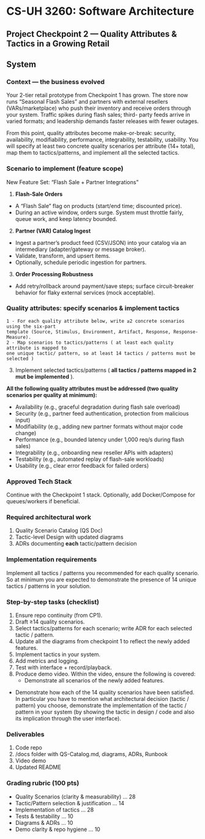 # CS-UH 3260: Software Architecture

## Project Checkpoint 2 — Quality Attributes & Tactics in a Growing Retail

## System

### Context — the business evolved

Your 2-tier retail prototype from Checkpoint 1 has grown. The store now runs “Seasonal
Flash Sales” and partners with external resellers (VARs/marketplace) who push their
inventory and receive orders through your system. Traffic spikes during flash sales; third-
party feeds arrive in varied formats; and leadership demands faster releases with fewer
outages.

From this point, quality attributes become make-or-break: security, availability,
modifiability, performance, integrability, testability, usability. You will specify at least two
concrete quality scenarios per attribute (14+ total), map them to tactics/patterns, and
implement all the selected tactics.

### Scenario to implement (feature scope)

New Feature Set: “Flash Sale + Partner Integrations”

1) **Flash-Sale Orders**

- A “Flash Sale” flag on products (start/end time; discounted price).
- During an active window, orders surge. System must throttle fairly, queue work, and keep
latency bounded.

2) **Partner (VAR) Catalog Ingest**

- Ingest a partner’s product feed (CSV/JSON) into your catalog via an intermediary
(adapter/gateway or message broker).
- Validate, transform, and upsert items.
- Optionally, schedule periodic ingestion for partners.

3) **Order Processing Robustness**

- Add retry/rollback around payment/save steps; surface circuit-breaker behavior for flaky
external services (mock acceptable).

### Quality attributes: specify scenarios & implement tactics

```
1 - For each quality attribute below, write ≥2 concrete scenarios using the six-part
template (Source, Stimulus, Environment, Artifact, Response, Response-
Measure).
2 - Map scenarios to tactics/patterns ( at least each quality attribute is mapped to
one unique tactic/ pattern, so at least 14 tactics / patterns must be selected )
```

3. Implement selected tactics/patterns ( **all tactics / patterns mapped in 2 mut be
implemented** ).

**All the following quality attributes must be addressed (two quality scenarios per
quality at minimum):**

- Availability (e.g., graceful degradation during flash sale overload)
- Security (e.g., partner feed authentication, protection from malicious input)
- Modifiability (e.g., adding new partner formats without major code change)
- Performance (e.g., bounded latency under 1,000 req/s during flash sales)
- Integrability (e.g., onboarding new reseller APIs with adapters)
- Testability (e.g., automated replay of flash-sale workloads)
- Usability (e.g., clear error feedback for failed orders)

### Approved Tech Stack

Continue with the Checkpoint 1 stack.
Optionally, add Docker/Compose for queues/workers if beneficial.

### Required architectural work

1) Quality Scenario Catalog (QS Doc)
2) Tactic-level Design with updated diagrams
3) ADRs documenting **each** tactic/pattern decision

### Implementation requirements

Implement all tactics / patterns you recommended for each quality scenario. So at
minimum you are expected to demonstrate the presence of 14 unique tactics / patterns in
your solution.

### Step-by-step tasks (checklist)

1. Ensure repo continuity (from CP1).
2. Draft ≥14 quality scenarios.
3. Select tactics/patterns for each scenario; write ADR for each selected tactic / pattern.
4. Update all the diagrams from checkpoint 1 to reflect the newly added features.
4. Implement tactics in your system.
5. Add metrics and logging.
6. Test with interface + record/playback.
7. Produce demo video. Within the video, ensure the following is covered:
    - Demonstrate all scenarios of the newly added features.


- Demonstrate how each of the 14 quality scenarios have been satisfied. In particular
    you have to mention what architectural decision (tactic / pattern) you choose,
    demonstrate the implementation of the tactic / pattern in your system (by showing
    the tactic in design / code and also its implication through the user interface).

### Deliverables

1) Code repo
2) /docs folder with QS-Catalog.md, diagrams, ADRs, Runbook
3) Video demo
4) Updated README

### Grading rubric (100 pts)

- Quality Scenarios (clarity & measurability) ... 28
- Tactic/Pattern selection & justification ... 14
- Implementation of tactics ... 28
- Tests & testability ... 10
- Diagrams & ADRs ... 10
- Demo clarity & repo hygiene ... 10


